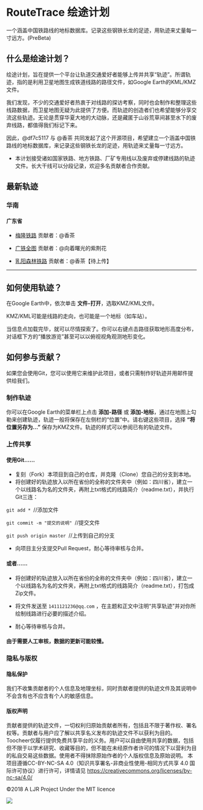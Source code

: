 # RouteTrace 绘途计划
一个涵盖中国铁路线的地标数据库。记录这些钢铁长龙的足迹，用轨迹来丈量每一寸远方。(PreBeta)


## 什么是绘途计划？

绘途计划，旨在提供一个平台让轨道交通爱好者能够上传并共享“轨迹”。所谓轨迹，指的是利用卫星地图生成铁道线路的路径文件，如Google Earth的KML/KMZ文件。

我们发现，不少的交通爱好者热衷于对线路的探访考察，同时也会制作和整理这些线路数据，而卫星地图无疑为此提供了方便。而轨迹的创造者们也希望能够分享交流这些轨迹。无论是贯穿华夏大地的大动脉，还是藏匿于山谷荒草间甚至水下的废弃线路，都值得我们标记下来。

因此，@df7c5117 与 @香茶 共同发起了这个开源项目，希望建立一个涵盖中国铁路线的地标数据库，来记录这些钢铁长龙的足迹，用轨迹来丈量每一寸远方。

* 本计划接受诸如国家铁路、地方铁路、厂矿专用线以及废弃或停建线路的轨迹文件。长大干线可以分段记录，欢迎多名贡献者合作贡献。

## 最新轨迹

### 华南
#### 广东省
* [梅隆铁路](https://github.com/Railidea/RouteTrace/wiki/%E5%B9%BF%E4%B8%9C%E7%9C%81#%E6%A2%85%E9%9A%86%E9%93%81%E8%B7%AF)        贡献者：@香茶
* [广铁全图](https://github.com/Railidea/RouteTrace/wiki/%E5%B9%BF%E4%B8%9C%E7%9C%81#%E5%B9%BF%E5%B7%9E%E9%93%81%E8%B7%AF%E9%9B%86%E5%9B%A2%E5%85%A8%E5%9B%BE)        贡献者：@向着曙光的紫荆花

* [乳阳森林铁路](#)     贡献者：@香茶【待上传】
-------------------

## 如何使用轨迹？

在Google Earth中，依次单击 **文件-打开**，选取KMZ/KML文件。

KMZ/KML可能是线路的走向，也可能是一个地标（如车站）。

当信息点加载完毕，就可以尽情探索了。你可以右键点击路径获取地形高度分布，对话框下方的“播放游览”甚至可以以俯视视角观测地形变化。

## 如何参与贡献？


如果您会使用Git，您可以使用它来维护此项目，或者只需制作好轨迹并用邮件提供给我们。

### 制作轨迹

你可以在Google Earth的菜单栏上点击 **添加-路径** 或 **添加-地标**，通过在地图上勾勒来创建轨迹，轨迹一般将保存在左侧栏的“位置”中。请右键这些项目，选择 **“将位置另存为…”** 保存为KMZ文件。轨迹的样式可以参阅已有的轨迹文件。

### 上传共享

#### 使用Git……

* 复刻（Fork）本项目到自己的仓库，并克隆（Clone）您自己的分支到本地。
* 将创建好的轨迹放入以所在省份的全称的文件夹中（例如：四川省），建立一个以线路名为名的文件夹，再附上txt格式的线路简介（readme.txt），并执行Git三连：

`git add * `//添加文件

`git commit -m "提交的说明" `//提交文件

`git push origin master `//上传到自己的分支

* 向项目主分支提交Pull Request，耐心等待审核与合并。

#### 或者……
* 将创建好的轨迹放入以所在省份的全称的文件夹中（例如：四川省），建立一个以线路名为名的文件夹，再附上txt格式的线路简介（readme.txt），打包成Zip文件。

* 将文件发送至 `1411121236@qq.com` ，在主题和正文中注明“共享轨迹”并对你所绘制线路进行必要的描述介绍。

* 耐心等待审核与合并。

#### 由于需要人工审核，数据的更新可能较慢。


### 隐私与版权

#### 隐私保护
我们不收集贡献者的个人信息及地理坐标，同时贡献者提供的轨迹文件及其说明中不会含有也不应含有个人的敏感信息。

#### 版权声明
贡献者提供的轨迹文件，一切权利归原始贡献者所有，包括且不限于著作权、署名权等。贡献者与用户应了解以共享名义发布的轨迹文件不以获利为目的。Toocheer仅履行提供免费共享平台的义务。用户可以自由使用共享的数据，包括但不限于以学术研究、收藏等目的，但不能在未经原作者许可的情况下以营利为目的私自交易这些数据。使用者不得抹除原始作者的个人版权信息及原始说明。
本项目遵循CC-BY-NC-SA 4.0（知识共享署名-非商业性使用-相同方式共享 4.0 国际许可协议）进行许可，详情请见 https://creativecommons.org/licenses/by-nc-sa/4.0/

©2018 A LJR Project Under the MIT licence 

![](https://i.creativecommons.org/l/by-nc-sa/4.0/88x31.png)



